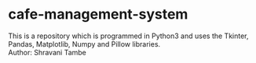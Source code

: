 # cafe-management-system
This is a repository which is programmed in Python3 and uses the Tkinter, Pandas, Matplotlib, Numpy and Pillow libraries. 
<br>
Author: Shravani Tambe
